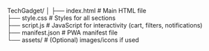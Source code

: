 TechGadget/
│
├── index.html          # Main HTML file  
├── style.css           # Styles for all sections  
├── script.js           # JavaScript for interactivity (cart, filters, notifications)  
├── manifest.json       # PWA manifest file  
└── assets/             # (Optional) images/icons if used  
